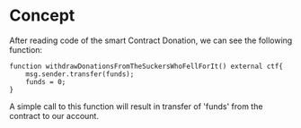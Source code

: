 # Concept
After reading code of the smart Contract Donation, we can see the following function:
```
function withdrawDonationsFromTheSuckersWhoFellForIt() external ctf{
    msg.sender.transfer(funds);
    funds = 0;
}
```
A simple call to this function will result in transfer of 'funds' from the contract to our account.